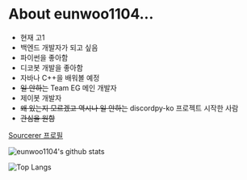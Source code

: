 # About eunwoo1104...
- 현재 고1
- 백엔드 개발자가 되고 싶음
- 파이썬을 좋아함
- 디코봇 개발을 좋아함
- 자바나 C++을 배워볼 예정
- ~~일 안하는~~ Team EG 메인 개발자
- 제이봇 개발자
- ~~왜 있는지 모르겠고 역시나 일 안하는~~ discordpy-ko 프로젝트 시작한 사람
- ~~관심을 원함~~  

[Sourcerer 프로필](https://sourcerer.io/eunwoo1104)  

![eunwoo1104's github stats](https://github-readme-stats.vercel.app/api?username=eunwoo1104&theme=dark)  

![Top Langs](https://github-readme-stats.vercel.app/api/top-langs/?username=eunwoo1104&layout=compact&theme=dark)
